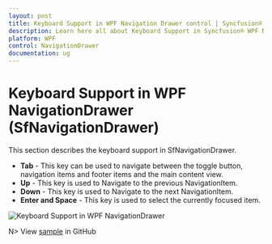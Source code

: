 ```yaml
---
layout: post
title: Keyboard Support in WPF Navigation Drawer control | Syncfusion®
description: Learn here all about Keyboard Support in Syncfusion® WPF Navigation Drawer (SfNavigationDrawer) control and more.
platform: WPF
control: NavigationDrawer
documentation: ug
---
```


#  Keyboard Support in WPF NavigationDrawer (SfNavigationDrawer)

This section describes the keyboard support in SfNavigationDrawer.

* **Tab** - This key can be used to navigate between the toggle button, navigation items and footer items and the main content view.   
* **Up** - This key is used to Navigate to the previous NavigationItem.
* **Down** - This key is used to Navigate to the next NavigationItem. 
* **Enter and Space** - This key is used to select the currently focused item.

![Keyboard Support in WPF NavigationDrawer](Keyboard_Support_image/Keyboard_Support.gif)

N> View [sample](https://github.com/SyncfusionExamples/wpf-sfnavigationdrawer-samples/tree/main/KeyboardSupportSample) in GitHub